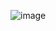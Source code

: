 ![image](https://user-images.githubusercontent.com/72289126/148567784-da256598-4f5a-414f-a772-cebc2f5df9a0.png)
